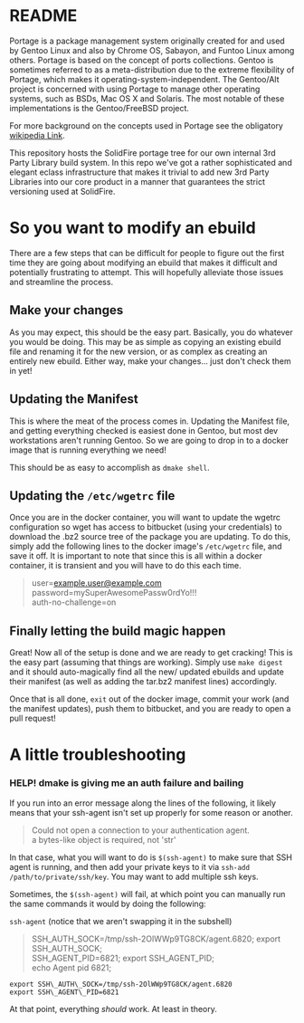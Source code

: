 # README #

Portage is a package management system originally created for and used by Gentoo Linux and also by Chrome OS, Sabayon, and Funtoo Linux among others. Portage is based on the concept of ports collections. Gentoo is sometimes referred to as a meta-distribution due to the extreme flexibility of Portage, which makes it operating-system-independent. The Gentoo/Alt project is concerned with using Portage to manage other operating systems, such as BSDs, Mac OS X and Solaris. The most notable of these implementations is the Gentoo/FreeBSD project.

For more background on the concepts used in Portage see the obligatory [wikipedia Link](https://en.wikipedia.org/wiki/Portage_(software)).

This repository hosts the SolidFire portage tree for our own internal 3rd Party Library build system. In this repo we've got a rather sophisticated and elegant eclass infrastructure that makes it trivial to add new 3rd Party Libraries into our core product in a manner that guarantees the strict versioning used at SolidFire.


# So you want to modify an ebuild #

There are a few steps that can be difficult for people to figure out the first time they are going about modifying an ebuild that makes it difficult and potentially frustrating to attempt. This will hopefully alleviate those issues and streamline the process.

## Make your changes ##

As you may expect, this should be the easy part. Basically, you do whatever you would be doing. This may be as simple as copying an existing ebuild file and renaming it for the new version, or as complex as creating an entirely new ebuild. Either way, make your changes... just don't check them in yet!

## Updating the Manifest ##

This is where the meat of the process comes in. Updating the Manifest file, and getting everything checked is easiest done in Gentoo, but most dev workstations aren't running Gentoo. So we are going to drop in to a docker image that is running everything we need!

This should be as easy to accomplish as `dmake shell`.

## Updating the `/etc/wgetrc` file ##

Once you are in the docker container, you will want to update the wgetrc configuration so wget has access to bitbucket (using your credentials) to download the .bz2 source tree of the package you are updating. To do this, simply add the following lines to the docker image's `/etc/wgetrc` file, and save it off. It is important to note that since this is all within a docker container, it is transient and you will have to do this each time.

> user=example.user@example.com  
> password=mySuperAwesomePassw0rdYo!!!  
> auth-no-challenge=on  

## Finally letting the build magic happen ##

Great! Now all of the setup is done and we are ready to get cracking! This is the easy part (assuming that things are working). Simply use `make digest` and it should auto-magically find all the new/ updated ebuilds and update their manifest (as well as adding the tar.bz2 manifest lines) accordingly.

Once that is all done, `exit` out of the docker image, commit your work (and the manifest updates), push them to bitbucket, and you are ready to open a pull request!

# A little troubleshooting #

### HELP! dmake is giving me an auth failure and bailing ###

If you run into an error message along the lines of the following, it likely means that your ssh-agent isn't set up properly for some reason or another.

> Could not open a connection to your authentication agent.  
> a bytes-like object is required, not 'str'  

In that case, what you will want to do is `$(ssh-agent)` to make sure that SSH agent is running, and then add your private keys to it via `ssh-add /path/to/private/ssh/key`. You may want to add multiple ssh keys.

Sometimes, the `$(ssh-agent)` will fail, at which point you can manually run the same commands it would by doing the following:

`ssh-agent` (notice that we aren't swapping it in the subshell)

> SSH\_AUTH\_SOCK=/tmp/ssh-2OlWWp9TG8CK/agent.6820; export SSH\_AUTH\_SOCK;  
> SSH\_AGENT\_PID=6821; export SSH\_AGENT\_PID;  
> echo Agent pid 6821;  

`export SSH\_AUTH\_SOCK=/tmp/ssh-2OlWWp9TG8CK/agent.6820`  
`export SSH\_AGENT\_PID=6821`  

At that point, everything _should_ work. At least in theory.
